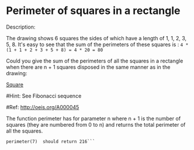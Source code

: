 # Perimeter of squares in a rectangle
Description:

The drawing shows 6 squares the sides of which have a length of 1, 1, 2, 3, 5, 8. It's easy to see that the sum of the perimeters of these squares is : ```4 * (1 + 1 + 2 + 3 + 5 + 8) = 4 * 20 = 80```

Could you give the sum of the perimeters of all the squares in a rectangle when there are n + 1 squares disposed in the same manner as in the drawing:

[Square](./EYcuB1wm.jpg)

#Hint: See Fibonacci sequence

#Ref: http://oeis.org/A000045

The function perimeter has for parameter n where n + 1 is the number of squares (they are numbered from 0 to n) and returns the total perimeter of all the squares.

```perimeter(5)  should return 80
perimeter(7)  should return 216```